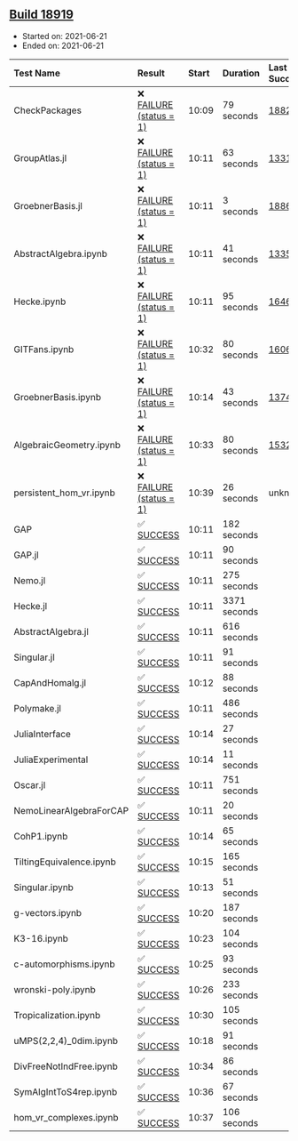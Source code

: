 ## [Build 18919](https://oscarci.mathematik.uni-kl.de/job/oscar/18919/)

* Started on: 2021-06-21
* Ended on: 2021-06-21

| Test Name    | Result | Start | Duration | Last Success | First Failure |
|:-------------|:-------|:------|:---------|:-------------|:--------------|
| CheckPackages | ❌ [FAILURE (status = 1)](https://oscarci.mathematik.uni-kl.de/job/oscar/18919/artifact/logs/build-18919/CheckPackages.log) | 10:09 | 79 seconds | [18822](https://oscarci.mathematik.uni-kl.de/job/oscar/18822/) | [18823](https://oscarci.mathematik.uni-kl.de/job/oscar/18823/) |
| GroupAtlas.jl | ❌ [FAILURE (status = 1)](https://oscarci.mathematik.uni-kl.de/job/oscar/18919/artifact/logs/build-18919/GroupAtlas.jl.log) | 10:11 | 63 seconds | [13311](https://oscarci.mathematik.uni-kl.de/job/oscar/13311/) | [13312](https://oscarci.mathematik.uni-kl.de/job/oscar/13312/) |
| GroebnerBasis.jl | ❌ [FAILURE (status = 1)](https://oscarci.mathematik.uni-kl.de/job/oscar/18919/artifact/logs/build-18919/GroebnerBasis.jl.log) | 10:11 | 3 seconds | [18864](https://oscarci.mathematik.uni-kl.de/job/oscar/18864/) | [18865](https://oscarci.mathematik.uni-kl.de/job/oscar/18865/) |
| AbstractAlgebra.ipynb | ❌ [FAILURE (status = 1)](https://oscarci.mathematik.uni-kl.de/job/oscar/18919/artifact/logs/build-18919/AbstractAlgebra.ipynb.log) | 10:11 | 41 seconds | [13355](https://oscarci.mathematik.uni-kl.de/job/oscar/13355/) | [13356](https://oscarci.mathematik.uni-kl.de/job/oscar/13356/) |
| Hecke.ipynb | ❌ [FAILURE (status = 1)](https://oscarci.mathematik.uni-kl.de/job/oscar/18919/artifact/logs/build-18919/Hecke.ipynb.log) | 10:11 | 95 seconds | [16463](https://oscarci.mathematik.uni-kl.de/job/oscar/16463/) | [16464](https://oscarci.mathematik.uni-kl.de/job/oscar/16464/) |
| GITFans.ipynb | ❌ [FAILURE (status = 1)](https://oscarci.mathematik.uni-kl.de/job/oscar/18919/artifact/logs/build-18919/GITFans.ipynb.log) | 10:32 | 80 seconds | [16068](https://oscarci.mathematik.uni-kl.de/job/oscar/16068/) | [16069](https://oscarci.mathematik.uni-kl.de/job/oscar/16069/) |
| GroebnerBasis.ipynb | ❌ [FAILURE (status = 1)](https://oscarci.mathematik.uni-kl.de/job/oscar/18919/artifact/logs/build-18919/GroebnerBasis.ipynb.log) | 10:14 | 43 seconds | [13748](https://oscarci.mathematik.uni-kl.de/job/oscar/13748/) | [13749](https://oscarci.mathematik.uni-kl.de/job/oscar/13749/) |
| AlgebraicGeometry.ipynb | ❌ [FAILURE (status = 1)](https://oscarci.mathematik.uni-kl.de/job/oscar/18919/artifact/logs/build-18919/AlgebraicGeometry.ipynb.log) | 10:33 | 80 seconds | [15322](https://oscarci.mathematik.uni-kl.de/job/oscar/15322/) | [15323](https://oscarci.mathematik.uni-kl.de/job/oscar/15323/) |
| persistent_hom_vr.ipynb | ❌ [FAILURE (status = 1)](https://oscarci.mathematik.uni-kl.de/job/oscar/18919/artifact/logs/build-18919/persistent_hom_vr.ipynb.log) | 10:39 | 26 seconds | unknown | unknown |
| GAP | ✅ [SUCCESS](https://oscarci.mathematik.uni-kl.de/job/oscar/18919/artifact/logs/build-18919/GAP.log) | 10:11 | 182 seconds |  |  |
| GAP.jl | ✅ [SUCCESS](https://oscarci.mathematik.uni-kl.de/job/oscar/18919/artifact/logs/build-18919/GAP.jl.log) | 10:11 | 90 seconds |  |  |
| Nemo.jl | ✅ [SUCCESS](https://oscarci.mathematik.uni-kl.de/job/oscar/18919/artifact/logs/build-18919/Nemo.jl.log) | 10:11 | 275 seconds |  |  |
| Hecke.jl | ✅ [SUCCESS](https://oscarci.mathematik.uni-kl.de/job/oscar/18919/artifact/logs/build-18919/Hecke.jl.log) | 10:11 | 3371 seconds |  |  |
| AbstractAlgebra.jl | ✅ [SUCCESS](https://oscarci.mathematik.uni-kl.de/job/oscar/18919/artifact/logs/build-18919/AbstractAlgebra.jl.log) | 10:11 | 616 seconds |  |  |
| Singular.jl | ✅ [SUCCESS](https://oscarci.mathematik.uni-kl.de/job/oscar/18919/artifact/logs/build-18919/Singular.jl.log) | 10:11 | 91 seconds |  |  |
| CapAndHomalg.jl | ✅ [SUCCESS](https://oscarci.mathematik.uni-kl.de/job/oscar/18919/artifact/logs/build-18919/CapAndHomalg.jl.log) | 10:12 | 88 seconds |  |  |
| Polymake.jl | ✅ [SUCCESS](https://oscarci.mathematik.uni-kl.de/job/oscar/18919/artifact/logs/build-18919/Polymake.jl.log) | 10:11 | 486 seconds |  |  |
| JuliaInterface | ✅ [SUCCESS](https://oscarci.mathematik.uni-kl.de/job/oscar/18919/artifact/logs/build-18919/JuliaInterface.log) | 10:14 | 27 seconds |  |  |
| JuliaExperimental | ✅ [SUCCESS](https://oscarci.mathematik.uni-kl.de/job/oscar/18919/artifact/logs/build-18919/JuliaExperimental.log) | 10:14 | 11 seconds |  |  |
| Oscar.jl | ✅ [SUCCESS](https://oscarci.mathematik.uni-kl.de/job/oscar/18919/artifact/logs/build-18919/Oscar.jl.log) | 10:11 | 751 seconds |  |  |
| NemoLinearAlgebraForCAP | ✅ [SUCCESS](https://oscarci.mathematik.uni-kl.de/job/oscar/18919/artifact/logs/build-18919/NemoLinearAlgebraForCAP.log) | 10:11 | 20 seconds |  |  |
| CohP1.ipynb | ✅ [SUCCESS](https://oscarci.mathematik.uni-kl.de/job/oscar/18919/artifact/logs/build-18919/CohP1.ipynb.log) | 10:14 | 65 seconds |  |  |
| TiltingEquivalence.ipynb | ✅ [SUCCESS](https://oscarci.mathematik.uni-kl.de/job/oscar/18919/artifact/logs/build-18919/TiltingEquivalence.ipynb.log) | 10:15 | 165 seconds |  |  |
| Singular.ipynb | ✅ [SUCCESS](https://oscarci.mathematik.uni-kl.de/job/oscar/18919/artifact/logs/build-18919/Singular.ipynb.log) | 10:13 | 51 seconds |  |  |
| g-vectors.ipynb | ✅ [SUCCESS](https://oscarci.mathematik.uni-kl.de/job/oscar/18919/artifact/logs/build-18919/g-vectors.ipynb.log) | 10:20 | 187 seconds |  |  |
| K3-16.ipynb | ✅ [SUCCESS](https://oscarci.mathematik.uni-kl.de/job/oscar/18919/artifact/logs/build-18919/K3-16.ipynb.log) | 10:23 | 104 seconds |  |  |
| c-automorphisms.ipynb | ✅ [SUCCESS](https://oscarci.mathematik.uni-kl.de/job/oscar/18919/artifact/logs/build-18919/c-automorphisms.ipynb.log) | 10:25 | 93 seconds |  |  |
| wronski-poly.ipynb | ✅ [SUCCESS](https://oscarci.mathematik.uni-kl.de/job/oscar/18919/artifact/logs/build-18919/wronski-poly.ipynb.log) | 10:26 | 233 seconds |  |  |
| Tropicalization.ipynb | ✅ [SUCCESS](https://oscarci.mathematik.uni-kl.de/job/oscar/18919/artifact/logs/build-18919/Tropicalization.ipynb.log) | 10:30 | 105 seconds |  |  |
| uMPS(2,2,4)_0dim.ipynb | ✅ [SUCCESS](https://oscarci.mathematik.uni-kl.de/job/oscar/18919/artifact/logs/build-18919/uMPS-2-2-4-_0dim.ipynb.log) | 10:18 | 91 seconds |  |  |
| DivFreeNotIndFree.ipynb | ✅ [SUCCESS](https://oscarci.mathematik.uni-kl.de/job/oscar/18919/artifact/logs/build-18919/DivFreeNotIndFree.ipynb.log) | 10:34 | 86 seconds |  |  |
| SymAlgIntToS4rep.ipynb | ✅ [SUCCESS](https://oscarci.mathematik.uni-kl.de/job/oscar/18919/artifact/logs/build-18919/SymAlgIntToS4rep.ipynb.log) | 10:36 | 67 seconds |  |  |
| hom_vr_complexes.ipynb | ✅ [SUCCESS](https://oscarci.mathematik.uni-kl.de/job/oscar/18919/artifact/logs/build-18919/hom_vr_complexes.ipynb.log) | 10:37 | 106 seconds |  |  |
